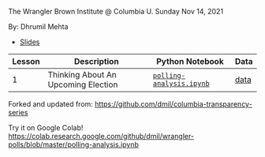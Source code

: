 The Wrangler
Brown Institute @ Columbia U.
Sunday Nov 14, 2021

By: Dhrumil Mehta 

* [Slides](https://docs.google.com/presentation/d/1FIDxzh81xnbXvBd4TTZvquIfC4QnrECqowQd6wBbR_E/edit?usp=sharing) 

Lesson |Description | Python Notebook | Data
-------|------------|--------|---------
1 | Thinking About An Upcoming Election | [`polling-analysis.ipynb`](./polling-analysis.ipynb) | [data](https://github.com/fivethirtyeight/data/tree/master/pollster-ratings)

Forked and updated from: https://github.com/dmil/columbia-transparency-series

Try it on Google Colab! https://colab.research.google.com/github/dmil/wrangler-polls/blob/master/polling-analysis.ipynb
